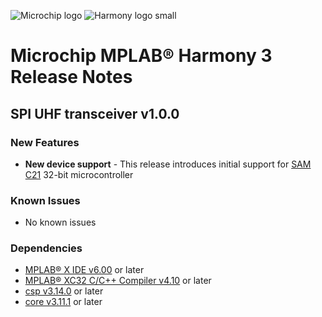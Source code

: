 ﻿![Microchip logo](https://raw.githubusercontent.com/wiki/Microchip-MPLAB-Harmony/Microchip-MPLAB-Harmony.github.io/images/microchip_logo.png)
![Harmony logo small](https://raw.githubusercontent.com/wiki/Microchip-MPLAB-Harmony/Microchip-MPLAB-Harmony.github.io/images/microchip_mplab_harmony_logo_small.png)

# Microchip MPLAB® Harmony 3 Release Notes

## SPI UHF transceiver v1.0.0
### New Features

- **New device support** -
  This release introduces initial support for [SAM C21](https://www.microchip.com/en-us/products/microcontrollers-and-microprocessors/32-bit-mcus/sam-32-bit-mcus/sam-c) 32-bit microcontroller

### Known Issues

* No known issues

### Dependencies

* [MPLAB® X IDE v6.00](https://www.microchip.com/mplab/mplab-x-ide) or later
* [MPLAB® XC32 C/C++ Compiler v4.10](https://www.microchip.com/mplab/compilers) or later
* [csp v3.14.0](https://github.com/Microchip-MPLAB-Harmony/csp/tree/v3.14.0) or later
* [core v3.11.1](https://github.com/Microchip-MPLAB-Harmony/core/tree/v3.11.1) or later

